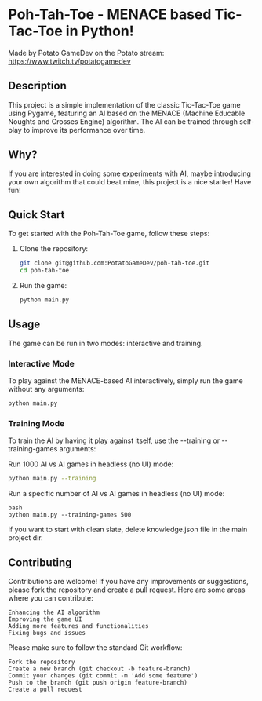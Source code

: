 # Poh-Tah-Toe - MENACE based Tic-Tac-Toe in Python!
Made by Potato GameDev on the Potato stream: https://www.twitch.tv/potatogamedev

## Description

This project is a simple implementation of the classic Tic-Tac-Toe game using Pygame, featuring an AI based on the MENACE (Machine Educable Noughts and Crosses Engine) algorithm. 
The AI can be trained through self-play to improve its performance over time.

## Why?
If you are interested in doing some experiments with AI, maybe introducing your own algorithm that could beat mine, this project is a nice starter!
Have fun!

## Quick Start

To get started with the Poh-Tah-Toe game, follow these steps:

1. Clone the repository:
    ```bash
    git clone git@github.com:PotatoGameDev/poh-tah-toe.git
    cd poh-tah-toe
    ```
3. Run the game:
    ```bash
    python main.py
    ```

## Usage

The game can be run in two modes: interactive and training.

### Interactive Mode

To play against the MENACE-based AI interactively, simply run the game without any arguments:
```bash
python main.py
```

### Training Mode

To train the AI by having it play against itself, use the --training or --training-games arguments:

Run 1000 AI vs AI games in headless (no UI) mode:

```bash
python main.py --training
```

Run a specific number of AI vs AI games in headless (no UI) mode:
```
bash
python main.py --training-games 500
```

If you want to start with clean slate, delete knowledge.json file in the main project dir.


## Contributing

Contributions are welcome! If you have any improvements or suggestions, please fork the repository and create a pull request. Here are some areas where you can contribute:

    Enhancing the AI algorithm
    Improving the game UI
    Adding more features and functionalities
    Fixing bugs and issues

Please make sure to follow the standard Git workflow:

    Fork the repository
    Create a new branch (git checkout -b feature-branch)
    Commit your changes (git commit -m 'Add some feature')
    Push to the branch (git push origin feature-branch)
    Create a pull request
